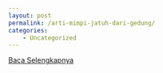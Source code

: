 ```yaml
---
layout: post
permalink: /arti-mimpi-jatuh-dari-gedung/
categories:
    - Uncategorized
---
```


[Baca Selengkapnya](/03)